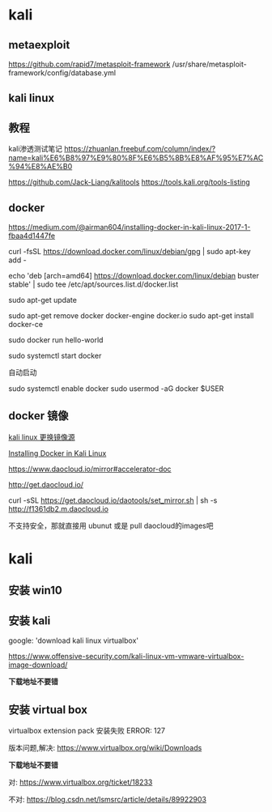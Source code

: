 # kali

## metaexploit

https://github.com/rapid7/metasploit-framework
/usr/share/metasploit-framework/config/database.yml

## kali linux

## 教程

kali渗透测试笔记
https://zhuanlan.freebuf.com/column/index/?name=kali%E6%B8%97%E9%80%8F%E6%B5%8B%E8%AF%95%E7%AC%94%E8%AE%B0

https://github.com/Jack-Liang/kalitools
https://tools.kali.org/tools-listing

## docker

https://medium.com/@airman604/installing-docker-in-kali-linux-2017-1-fbaa4d1447fe

curl -fsSL https://download.docker.com/linux/debian/gpg | sudo apt-key add -

echo 'deb [arch=amd64] https://download.docker.com/linux/debian buster stable' | sudo tee /etc/apt/sources.list.d/docker.list

sudo apt-get update

sudo apt-get remove docker docker-engine docker.io
sudo apt-get install docker-ce

sudo docker run hello-world

sudo systemctl start docker

自动启动

sudo systemctl enable docker
sudo usermod -aG docker $USER

## docker 镜像

[kali linux 更换镜像源](https://www.cnblogs.com/yyxianren/p/10916140.html)

[Installing Docker in Kali Linux](https://medium.com/@airman604/installing-docker-in-kali-linux-2017-1-fbaa4d1447fe)

<https://www.daocloud.io/mirror#accelerator-doc>

<http://get.daocloud.io/>

curl -sSL https://get.daocloud.io/daotools/set_mirror.sh | sh -s http://f1361db2.m.daocloud.io

不支持安全，那就直接用 ubunut 或是 pull daocloud的images吧

# kali

## 安装 win10

## 安装 kali

google: 'download kali linux virtualbox'

https://www.offensive-security.com/kali-linux-vm-vmware-virtualbox-image-download/

**下载地址不要错**

## 安装 virtual box

virtualbox extension pack 安装失败 ERROR: 127

版本问题,解决: https://www.virtualbox.org/wiki/Downloads

**下载地址不要错**

对: https://www.virtualbox.org/ticket/18233

不对: https://blog.csdn.net/lsmsrc/article/details/89922903